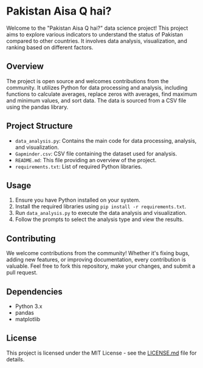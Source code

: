 # Pakistan Aisa Q hai?

Welcome to the "Pakistan Aisa Q hai?" data science project! This project aims to explore various indicators to understand the status of Pakistan compared to other countries. It involves data analysis, visualization, and ranking based on different factors.

## Overview

The project is open source and welcomes contributions from the community. It utilizes Python for data processing and analysis, including functions to calculate averages, replace zeros with averages, find maximum and minimum values, and sort data. The data is sourced from a CSV file using the pandas library.

## Project Structure

- `data_analysis.py`: Contains the main code for data processing, analysis, and visualization.
- `Gapminder.csv`: CSV file containing the dataset used for analysis.
- `README.md`: This file providing an overview of the project.
- `requirements.txt`: List of required Python libraries.

## Usage

1. Ensure you have Python installed on your system.
2. Install the required libraries using `pip install -r requirements.txt`.
3. Run `data_analysis.py` to execute the data analysis and visualization.
4. Follow the prompts to select the analysis type and view the results.

## Contributing

We welcome contributions from the community! Whether it's fixing bugs, adding new features, or improving documentation, every contribution is valuable. Feel free to fork this repository, make your changes, and submit a pull request.

## Dependencies

- Python 3.x
- pandas
- matplotlib

## License

This project is licensed under the MIT License - see the [LICENSE.md](LICENSE.md) file for details.
